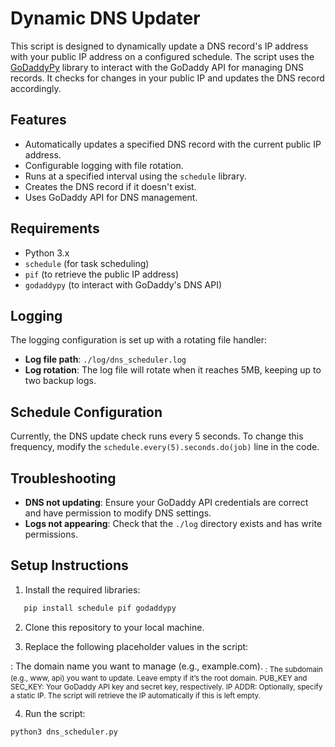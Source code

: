 # Dynamic DNS Updater

This script is designed to dynamically update a DNS record's IP address with your public IP address on a configured schedule. The script uses the [GoDaddyPy](https://github.com/ebinel/godaddypy) library to interact with the GoDaddy API for managing DNS records. It checks for changes in your public IP and updates the DNS record accordingly.

## Features
- Automatically updates a specified DNS record with the current public IP address.
- Configurable logging with file rotation.
- Runs at a specified interval using the `schedule` library.
- Creates the DNS record if it doesn't exist.
- Uses GoDaddy API for DNS management.

## Requirements

- Python 3.x
- `schedule` (for task scheduling)
- `pif` (to retrieve the public IP address)
- `godaddypy` (to interact with GoDaddy's DNS API)

## Logging

The logging configuration is set up with a rotating file handler:
- **Log file path**: `./log/dns_scheduler.log`
- **Log rotation**: The log file will rotate when it reaches 5MB, keeping up to two backup logs.

## Schedule Configuration

Currently, the DNS update check runs every 5 seconds. To change this frequency, modify the `schedule.every(5).seconds.do(job)` line in the code.

## Troubleshooting

- **DNS not updating**: Ensure your GoDaddy API credentials are correct and have permission to modify DNS settings.
- **Logs not appearing**: Check that the `./log` directory exists and has write permissions.

## Setup Instructions

1. Install the required libraries:
```bash
   pip install schedule pif godaddypy
```

2. Clone this repository to your local machine.

3. Replace the following placeholder values in the script:

  <DOMAIN>: The domain name you want to manage (e.g., example.com).
  <SUB DOMAIN>: The subdomain (e.g., www, api) you want to update. Leave empty if it’s the root domain.
  PUB_KEY and SEC_KEY: Your GoDaddy API key and secret key, respectively.
  IP ADDR: Optionally, specify a static IP. The script will retrieve the IP automatically if this is left empty.

4. Run the script:
```bash
python3 dns_scheduler.py
```
